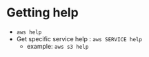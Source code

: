 # Getting help

- `aws help`
- Get specific service help : `aws SERVICE help`
  - example: `aws s3 help`